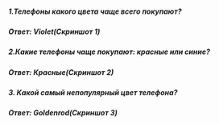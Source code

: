 ##### 1.Телефоны какого цвета чаще всего покупают? #####
##### Ответ: Violet(Скриншот 1) #####

##### 2.Какие телефоны чаще покупают: красные или синие? #####
##### Ответ: Красные(Скриншот 2) #####

##### 3. Какой самый непопулярный цвет телефона? #####
##### Ответ: Goldenrod(Скриншот 3) #####